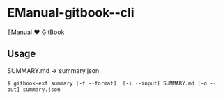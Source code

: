 # EManual-gitbook--cli
EManual :heart: GitBook

## Usage

SUMMARY.md -> summary.json
```
$ gitbook-ext summary [-f --format]  [-i --input] SUMMARY.md [-o --out] summary.json 
```
